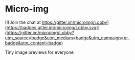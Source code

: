 # Micro-img

[![Join the chat at https://gitter.im/microimg/Lobby](https://badges.gitter.im/microimg/Lobby.svg)](https://gitter.im/microimg/Lobby?utm_source=badge&utm_medium=badge&utm_campaign=pr-badge&utm_content=badge)

Tiny image previews for everyone

